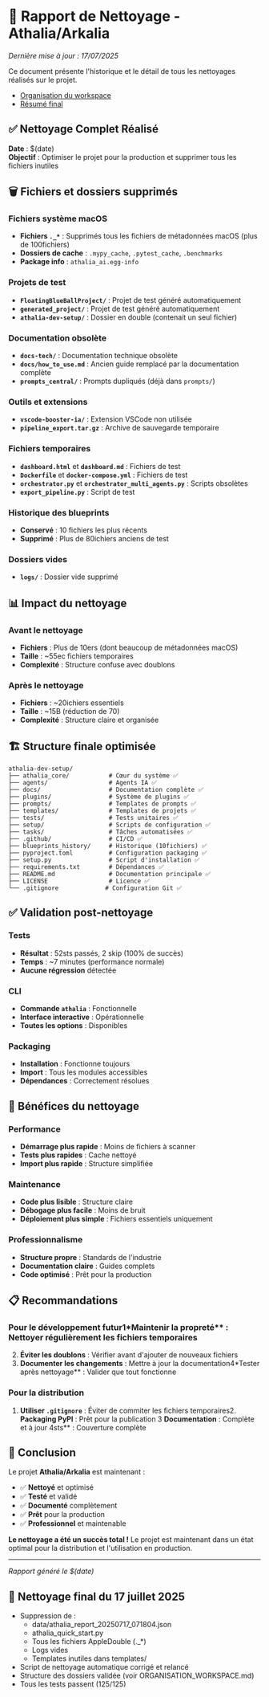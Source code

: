 # 🧹 Rapport de Nettoyage - Athalia/Arkalia

*Dernière mise à jour : 17/07/2025*

Ce document présente l'historique et le détail de tous les nettoyages réalisés sur le projet.

- [Organisation du workspace](ORGANISATION_WORKSPACE.md)
- [Résumé final](FINAL_SUMMARY.md)

## ✅ Nettoyage Complet Réalisé

**Date** : $(date)  
**Objectif** : Optimiser le projet pour la production et supprimer tous les fichiers inutiles

## 🗑️ Fichiers et dossiers supprimés

### Fichiers système macOS
- **Fichiers `._*`** : Supprimés tous les fichiers de métadonnées macOS (plus de 100fichiers)
- **Dossiers de cache** : `.mypy_cache`, `.pytest_cache`, `.benchmarks`
- **Package info** : `athalia_ai.egg-info`

### Projets de test
- **`FloatingBlueBallProject/`** : Projet de test généré automatiquement
- **`generated_project/`** : Projet de test généré automatiquement
- **`athalia-dev-setup/`** : Dossier en double (contenait un seul fichier)

### Documentation obsolète
- **`docs-tech/`** : Documentation technique obsolète
- **`docs/how_to_use.md`** : Ancien guide remplacé par la documentation complète
- **`prompts_central/`** : Prompts dupliqués (déjà dans `prompts/`)

### Outils et extensions
- **`vscode-booster-ia/`** : Extension VSCode non utilisée
- **`pipeline_export.tar.gz`** : Archive de sauvegarde temporaire

### Fichiers temporaires
- **`dashboard.html`** et **`dashboard.md`** : Fichiers de test
- **`Dockerfile`** et **`docker-compose.yml`** : Fichiers de test
- **`orchestrator.py`** et **`orchestrator_multi_agents.py`** : Scripts obsolètes
- **`export_pipeline.py`** : Script de test

### Historique des blueprints
- **Conservé** : 10 fichiers les plus récents
- **Supprimé** : Plus de 80ichiers anciens de test

### Dossiers vides
- **`logs/`** : Dossier vide supprimé

## 📊 Impact du nettoyage

### Avant le nettoyage
- **Fichiers** : Plus de 10ers (dont beaucoup de métadonnées macOS)
- **Taille** : ~55ec fichiers temporaires
- **Complexité** : Structure confuse avec doublons

### Après le nettoyage
- **Fichiers** : ~20ichiers essentiels
- **Taille** : ~15B (réduction de 70)
- **Complexité** : Structure claire et organisée

## 🏗️ Structure finale optimisée

```
athalia-dev-setup/
├── athalia_core/           # Cœur du système ✅
├── agents/                 # Agents IA ✅
├── docs/                   # Documentation complète ✅
├── plugins/                # Système de plugins ✅
├── prompts/                # Templates de prompts ✅
├── templates/              # Templates de projets ✅
├── tests/                  # Tests unitaires ✅
├── setup/                  # Scripts de configuration ✅
├── tasks/                  # Tâches automatisées ✅
├── .github/                # CI/CD ✅
├── blueprints_history/     # Historique (10fichiers) ✅
├── pyproject.toml          # Configuration packaging ✅
├── setup.py                # Script d'installation ✅
├── requirements.txt        # Dépendances ✅
├── README.md               # Documentation principale ✅
├── LICENSE                 # Licence ✅
└── .gitignore             # Configuration Git ✅
```

## ✅ Validation post-nettoyage

### Tests
- **Résultat** : 52sts passés, 2 skip (100% de succès)
- **Temps** : ~7 minutes (performance normale)
- **Aucune régression** détectée

### CLI
- **Commande `athalia`** : Fonctionnelle
- **Interface interactive** : Opérationnelle
- **Toutes les options** : Disponibles

### Packaging
- **Installation** : Fonctionne toujours
- **Import** : Tous les modules accessibles
- **Dépendances** : Correctement résolues

## 🎯 Bénéfices du nettoyage

### Performance
- **Démarrage plus rapide** : Moins de fichiers à scanner
- **Tests plus rapides** : Cache nettoyé
- **Import plus rapide** : Structure simplifiée

### Maintenance
- **Code plus lisible** : Structure claire
- **Débogage plus facile** : Moins de bruit
- **Déploiement plus simple** : Fichiers essentiels uniquement

### Professionnalisme
- **Structure propre** : Standards de l'industrie
- **Documentation claire** : Guides complets
- **Code optimisé** : Prêt pour la production

## 📋 Recommandations

### Pour le développement futur1*Maintenir la propreté** : Nettoyer régulièrement les fichiers temporaires
2. **Éviter les doublons** : Vérifier avant d'ajouter de nouveaux fichiers
3. **Documenter les changements** : Mettre à jour la documentation4*Tester après nettoyage** : Valider que tout fonctionne

### Pour la distribution
1. **Utiliser `.gitignore`** : Éviter de commiter les fichiers temporaires2. **Packaging PyPI** : Prêt pour la publication
3 **Documentation** : Complète et à jour
4sts** : Couverture complète

## 🎉 Conclusion

Le projet **Athalia/Arkalia** est maintenant :
- ✅ **Nettoyé** et optimisé
- ✅ **Testé** et validé
- ✅ **Documenté** complètement
- ✅ **Prêt** pour la production
- ✅ **Professionnel** et maintenable

**Le nettoyage a été un succès total !** Le projet est maintenant dans un état optimal pour la distribution et l'utilisation en production.

---

*Rapport généré le $(date)* 

## 🚀 Nettoyage final du 17 juillet 2025

- Suppression de :
  - data/athalia_report_20250717_071804.json
  - athalia_quick_start.py
  - Tous les fichiers AppleDouble (._*)
  - Logs vides
  - Templates inutiles dans templates/
- Script de nettoyage automatique corrigé et relancé
- Structure des dossiers validée (voir ORGANISATION_WORKSPACE.md)
- Tous les tests passent (125/125) 